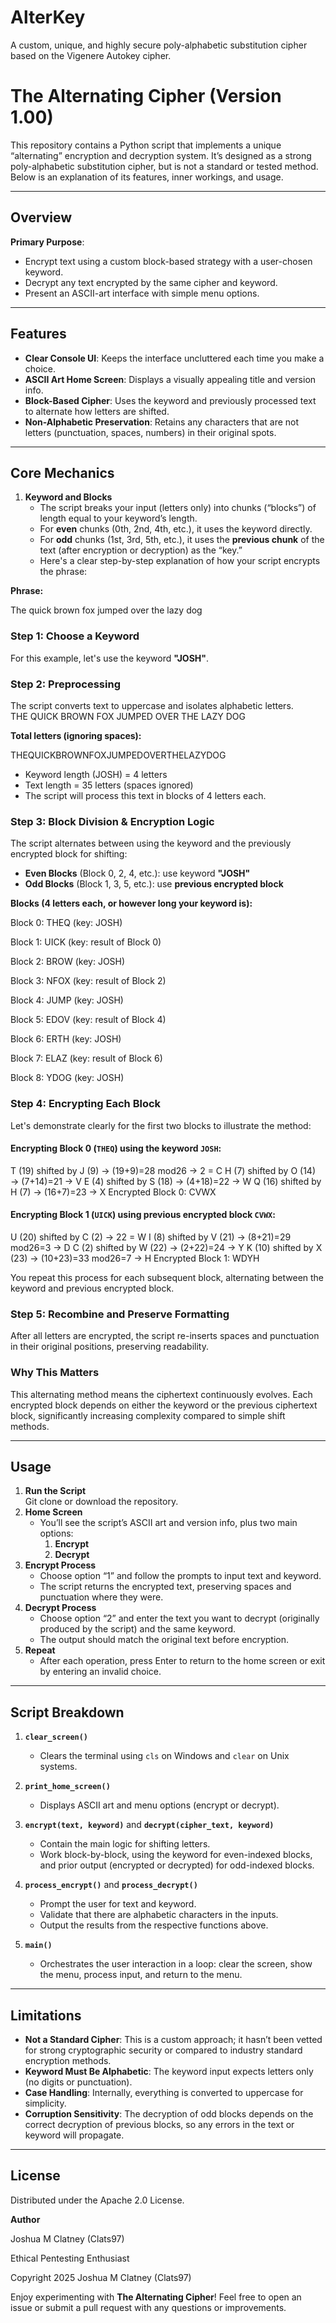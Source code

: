 # AlterKey
A custom, unique, and highly secure poly-alphabetic substitution cipher based on the Vigenere Autokey cipher.

# The Alternating Cipher (Version 1.00)

This repository contains a Python script that implements a unique “alternating” encryption and decryption system. It’s designed as a strong poly-alphabetic substitution cipher, but is not a standard or tested method. Below is an explanation of its features, inner workings, and usage.

---

## Overview

**Primary Purpose**:  
- Encrypt text using a custom block-based strategy with a user-chosen keyword.  
- Decrypt any text encrypted by the same cipher and keyword.  
- Present an ASCII-art interface with simple menu options.

---

## Features

- **Clear Console UI**: Keeps the interface uncluttered each time you make a choice.
- **ASCII Art Home Screen**: Displays a visually appealing title and version info.
- **Block-Based Cipher**: Uses the keyword and previously processed text to alternate how letters are shifted.
- **Non-Alphabetic Preservation**: Retains any characters that are not letters (punctuation, spaces, numbers) in their original spots.

---

## Core Mechanics

1. **Keyword and Blocks**  
   - The script breaks your input (letters only) into chunks (“blocks”) of length equal to your keyword’s length.
   - For **even** chunks (0th, 2nd, 4th, etc.), it uses the keyword directly.
   - For **odd** chunks (1st, 3rd, 5th, etc.), it uses the **previous chunk** of the text (after encryption or decryption) as the “key.”
   - Here's a clear step-by-step explanation of how your script encrypts the phrase:

**Phrase:**  

The quick brown fox jumped over the lazy dog

### Step 1: Choose a Keyword  
For this example, let's use the keyword **"JOSH"**.

### Step 2: Preprocessing
The script converts text to uppercase and isolates alphabetic letters.  
THE QUICK BROWN FOX JUMPED OVER THE LAZY DOG

**Total letters (ignoring spaces):**  

THEQUICKBROWNFOXJUMPEDOVERTHELAZYDOG

- Keyword length (JOSH) = 4 letters
- Text length = 35 letters (spaces ignored)
- The script will process this text in blocks of 4 letters each.

### Step 3: Block Division & Encryption Logic  
The script alternates between using the keyword and the previously encrypted block for shifting:

- **Even Blocks** (Block 0, 2, 4, etc.): use keyword **"JOSH"**
- **Odd Blocks** (Block 1, 3, 5, etc.): use **previous encrypted block**

**Blocks (4 letters each, or however long your keyword is):**  

Block 0: THEQ (key: JOSH)

Block 1: UICK (key: result of Block 0)

Block 2: BROW (key: JOSH)

Block 3: NFOX (key: result of Block 2)

Block 4: JUMP (key: JOSH)

Block 5: EDOV (key: result of Block 4)

Block 6: ERTH (key: JOSH)

Block 7: ELAZ (key: result of Block 6)

Block 8: YDOG (key: JOSH)

### Step 4: Encrypting Each Block
Let's demonstrate clearly for the first two blocks to illustrate the method:

#### Encrypting Block 0 (`THEQ`) using the keyword `JOSH`:
T (19) shifted by J (9)  → (19+9)=28 mod26 → 2 = C
H (7) shifted by O (14) → (7+14)=21 → V
E (4) shifted by S (18) → (4+18)=22 → W
Q (16) shifted by H (7) → (16+7)=23 → X
Encrypted Block 0: CVWX

#### Encrypting Block 1 (`UICK`) using previous encrypted block `CVWX`:
U (20) shifted by C (2) → 22 = W
I (8) shifted by V (21) → (8+21)=29 mod26=3 → D
C (2) shifted by W (22) → (2+22)=24 → Y
K (10) shifted by X (23) → (10+23)=33 mod26=7 → H
Encrypted Block 1: WDYH

You repeat this process for each subsequent block, alternating between the keyword and previous encrypted block.

### Step 5: Recombine and Preserve Formatting
After all letters are encrypted, the script re-inserts spaces and punctuation in their original positions, preserving readability.

### Why This Matters
This alternating method means the ciphertext continuously evolves. Each encrypted block depends on either the keyword or the previous ciphertext block, significantly increasing complexity compared to simple shift methods.

---

## Usage

1. **Run the Script**  
  Git clone or download the repository.
2. **Home Screen**  
   - You’ll see the script’s ASCII art and version info, plus two main options:
     1. **Encrypt**  
     2. **Decrypt**
3. **Encrypt Process**  
   - Choose option “1” and follow the prompts to input text and keyword.
   - The script returns the encrypted text, preserving spaces and punctuation where they were.
4. **Decrypt Process**  
   - Choose option “2” and enter the text you want to decrypt (originally produced by the script) and the same keyword.
   - The output should match the original text before encryption.
5. **Repeat**  
   - After each operation, press Enter to return to the home screen or exit by entering an invalid choice.

---

## Script Breakdown

1. **`clear_screen()`**  
   - Clears the terminal using `cls` on Windows and `clear` on Unix systems.

2. **`print_home_screen()`**  
   - Displays ASCII art and menu options (encrypt or decrypt).

3. **`encrypt(text, keyword)`** and **`decrypt(cipher_text, keyword)`**  
   - Contain the main logic for shifting letters.  
   - Work block-by-block, using the keyword for even-indexed blocks, and prior output (encrypted or decrypted) for odd-indexed blocks.

4. **`process_encrypt()`** and **`process_decrypt()`**  
   - Prompt the user for text and keyword.  
   - Validate that there are alphabetic characters in the inputs.  
   - Output the results from the respective functions above.

5. **`main()`**  
   - Orchestrates the user interaction in a loop: clear the screen, show the menu, process input, and return to the menu.

---

## Limitations

- **Not a Standard Cipher**: This is a custom approach; it hasn’t been vetted for strong cryptographic security or compared to industry standard encryption methods.
- **Keyword Must Be Alphabetic**: The keyword input expects letters only (no digits or punctuation).  
- **Case Handling**: Internally, everything is converted to uppercase for simplicity.  
- **Corruption Sensitivity**: The decryption of odd blocks depends on the correct decryption of previous blocks, so any errors in the text or keyword will propagate.

---
## License

Distributed under the Apache 2.0 License. 

**Author**

Joshua M Clatney (Clats97)

Ethical Pentesting Enthusiast

Copyright 2025 Joshua M Clatney (Clats97)


Enjoy experimenting with **The Alternating Cipher**! Feel free to open an issue or submit a pull request with any questions or improvements.

